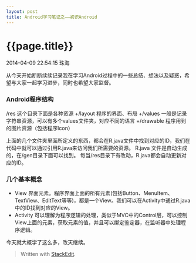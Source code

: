 ```yaml
---
layout: post
title: Android学习笔记之——初识Android
---
```


# {{page.title}}

<p class="meta">2014-04-09 22:54:15 珠海</p>

从今天开始断断续续记录我在学习Android过程中的一些总结、想法以及疑惑，希望与大家一起学习进步，同时也希望大家监督。

### Android程序结构
/res 这个目录下面是各种资源
+/layout 程序的界面、布局
+/values 一般是记录字符串资源，可以有多个values文件夹，对应不同的语言
+/drawable 程序用到的图片资源（包括程序Icon）

上面的几个文件夹里面所定义的东西，都会在R.java文件中找到对应的ID，我们在代码中就可以通过引用R.java来访问我们所需要的资源。
R.java 文件是自动生成的，在/gen目录下面可以找到。
每当/res目录下有改动，R.java都会自动更新对应的ID。

### 几个基本概念
* View 界面元素。程序界面上面的所有元素(包括Button、MenuItem、TextView、EditText等等)，都是一个View。我们可以在Activity中通过R.java 中的ID找到对应的View。
* Activity 可以理解为程序逻辑的处理，类似于MVC中的Control层，可以控制View上面的元素，获取元素的值，并且可以绑定鉴定器，在监听器中处理程序逻辑。

今天就大概学了这么多，改天继续。

> Written with [StackEdit](https://stackedit.io/).